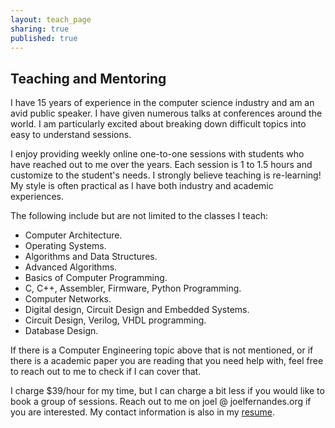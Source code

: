 ```yaml
---
layout: teach_page
sharing: true
published: true
---
```


## Teaching and Mentoring

I have 15 years of experience in the computer science industry and am an avid
public speaker. I have given numerous talks at conferences around the world. I
am particularly excited about breaking down difficult topics into easy to
understand sessions.

I enjoy providing weekly online one-to-one sessions with students who have
reached out to me over the years. Each session is 1 to 1.5 hours and customize
to the student's needs. I strongly believe teaching is re-learning! My style
is often practical as I have both industry and academic experiences.

The following include but are not limited to the classes I teach:

* Computer Architecture.
* Operating Systems.
* Algorithms and Data Structures.
* Advanced Algorithms.
* Basics of Computer Programming.
* C, C++, Assembler, Firmware, Python Programming.
* Computer Networks.
* Digital design, Circuit Design and Embedded Systems.
* Circuit Design, Verilog, VHDL programming.
* Database Design.

If there is a Computer Engineering topic above that is not mentioned, or if
there is a academic paper you are reading that you need help with, feel free to
reach out to me to check if I can cover that.

I charge $39/hour for my time, but I can charge a bit less if you would like to
book a group of sessions. Reach out to me on joel @ joelfernandes.org if you
are interested. My contact information is also in my <a href="/joel/joel-resume.pdf">resume</a>.

